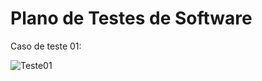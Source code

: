 # Plano de Testes de Software

Caso de teste 01:

![Teste01](https://github.com/ICEI-PUC-Minas-PMV-ADS/pmv-ads-2023-1-e1-proj-web-t11-pmv-ads-2023-1-e1-proj-web-t11-05/assets/126190493/a42f1fda-0ad8-403d-ba2e-09a56616cd4c)
